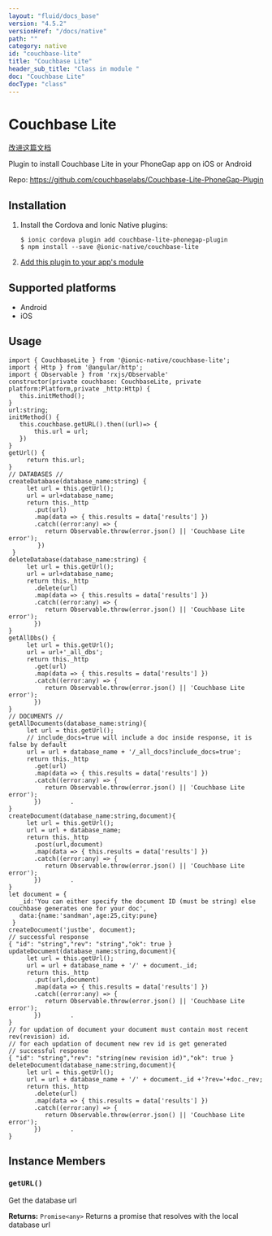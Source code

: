 ```yaml
---
layout: "fluid/docs_base"
version: "4.5.2"
versionHref: "/docs/native"
path: ""
category: native
id: "couchbase-lite"
title: "Couchbase Lite"
header_sub_title: "Class in module "
doc: "Couchbase Lite"
docType: "class"
---
```


<h1 class="api-title">Couchbase Lite</h1>

<a class="improve-v2-docs" href="http://github.com/ionic-team/ionic-native/edit/master/src/@ionic-native/plugins/couchbase-lite/index.ts#L1">
  改进这篇文档
</a>







<p>Plugin to install Couchbase Lite in your PhoneGap app on iOS or Android</p>


<p>Repo:
  <a href="https://github.com/couchbaselabs/Couchbase-Lite-PhoneGap-Plugin">
    https://github.com/couchbaselabs/Couchbase-Lite-PhoneGap-Plugin
  </a>
</p>


<h2><a class="anchor" name="installation" href="#installation"></a>Installation</h2>
<ol class="installation">
  <li>Install the Cordova and Ionic Native plugins:<br>
    <pre><code class="nohighlight">$ ionic cordova plugin add couchbase-lite-phonegap-plugin
$ npm install --save @ionic-native/couchbase-lite
</code></pre>
  </li>
  <li><a href="https://ionicframework.com/docs/native/#Add_Plugins_to_Your_App_Module">Add this plugin to your app's module</a></li>
</ol>



<h2><a class="anchor" name="platforms" href="#platforms"></a>Supported platforms</h2>
<ul>
  <li>Android</li><li>iOS</li>
</ul>






<h2><a class="anchor" name="usage" href="#usage"></a>Usage</h2>
<pre><code class="lang-typescript">import { CouchbaseLite } from &#39;@ionic-native/couchbase-lite&#39;;
import { Http } from &#39;@angular/http&#39;;
import { Observable } from &#39;rxjs/Observable&#39;
constructor(private couchbase: CouchbaseLite, private platform:Platform,private _http:Http) {
   this.initMethod();
}
url:string;
initMethod() {
   this.couchbase.getURL().then((url)=&gt; {
       this.url = url;
   })
}
getUrl() {
     return this.url;
}
// DATABASES //
createDatabase(database_name:string) {
     let url = this.getUrl();
     url = url+database_name;
     return this._http
       .put(url)
       .map(data =&gt; { this.results = data[&#39;results&#39;] })
       .catch((error:any) =&gt; {
          return Observable.throw(error.json() || &#39;Couchbase Lite error&#39;);
        })
 }
deleteDatabase(database_name:string) {
     let url = this.getUrl();
     url = url+database_name;
     return this._http
       .delete(url)
       .map(data =&gt; { this.results = data[&#39;results&#39;] })
       .catch((error:any) =&gt; {
          return Observable.throw(error.json() || &#39;Couchbase Lite error&#39;);
       })
}
getAllDbs() {
     let url = this.getUrl();
     url = url+&#39;_all_dbs&#39;;
     return this._http
       .get(url)
       .map(data =&gt; { this.results = data[&#39;results&#39;] })
       .catch((error:any) =&gt; {
          return Observable.throw(error.json() || &#39;Couchbase Lite error&#39;);
       })
}
// DOCUMENTS //
getAllDocuments(database_name:string){
     let url = this.getUrl();
     // include_docs=true will include a doc inside response, it is false by default
     url = url + database_name + &#39;/_all_docs?include_docs=true&#39;;
     return this._http
       .get(url)
       .map(data =&gt; { this.results = data[&#39;results&#39;] })
       .catch((error:any) =&gt; {
          return Observable.throw(error.json() || &#39;Couchbase Lite error&#39;);
       })        .
}
createDocument(database_name:string,document){
     let url = this.getUrl();
     url = url + database_name;
     return this._http
       .post(url,document)
       .map(data =&gt; { this.results = data[&#39;results&#39;] })
       .catch((error:any) =&gt; {
          return Observable.throw(error.json() || &#39;Couchbase Lite error&#39;);
       })        .
}
let document = {
   _id:&#39;You can either specify the document ID (must be string) else couchbase generates one for your doc&#39;,
   data:{name:&#39;sandman&#39;,age:25,city:pune}
 }
createDocument(&#39;justbe&#39;, document);
// successful response
{ &quot;id&quot;: &quot;string&quot;,&quot;rev&quot;: &quot;string&quot;,&quot;ok&quot;: true }
updateDocument(database_name:string,document){
     let url = this.getUrl();
     url = url + database_name + &#39;/&#39; + document._id;
     return this._http
       .put(url,document)
       .map(data =&gt; { this.results = data[&#39;results&#39;] })
       .catch((error:any) =&gt; {
          return Observable.throw(error.json() || &#39;Couchbase Lite error&#39;);
       })        .
}
// for updation of document your document must contain most recent rev(revision) id.
// for each updation of document new rev id is get generated
// successful response
{ &quot;id&quot;: &quot;string&quot;,&quot;rev&quot;: &quot;string(new revision id)&quot;,&quot;ok&quot;: true }
deleteDocument(database_name:string,document){
     let url = this.getUrl();
     url = url + database_name + &#39;/&#39; + document._id +&#39;?rev=&#39;+doc._rev;
     return this._http
       .delete(url)
       .map(data =&gt; { this.results = data[&#39;results&#39;] })
       .catch((error:any) =&gt; {
          return Observable.throw(error.json() || &#39;Couchbase Lite error&#39;);
       })        .
}
</code></pre>








<h2><a class="anchor" name="instance-members" href="#instance-members"></a>Instance Members</h2>
<h3><a class="anchor" name="getURL" href="#getURL"></a><code>getURL()</code></h3>




Get the database url


<div class="return-value" markdown="1">
  <i class="icon ion-arrow-return-left"></i>
  <b>Returns:</b> <code>Promise&lt;any&gt;</code> Returns a promise that resolves with the local database url
</div>





